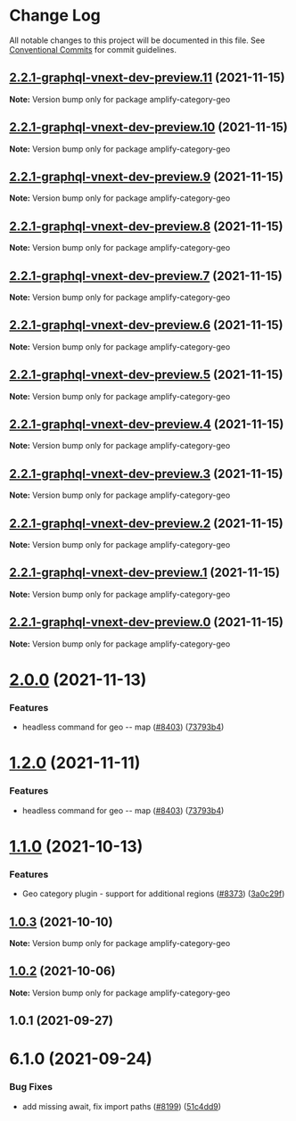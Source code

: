 # Change Log

All notable changes to this project will be documented in this file.
See [Conventional Commits](https://conventionalcommits.org) for commit guidelines.

## [2.2.1-graphql-vnext-dev-preview.11](https://github.com/aws-amplify/amplify-cli/compare/amplify-category-geo@1.2.0...amplify-category-geo@2.2.1-graphql-vnext-dev-preview.11) (2021-11-15)

**Note:** Version bump only for package amplify-category-geo





## [2.2.1-graphql-vnext-dev-preview.10](https://github.com/aws-amplify/amplify-cli/compare/amplify-category-geo@1.2.0...amplify-category-geo@2.2.1-graphql-vnext-dev-preview.10) (2021-11-15)

**Note:** Version bump only for package amplify-category-geo





## [2.2.1-graphql-vnext-dev-preview.9](https://github.com/aws-amplify/amplify-cli/compare/amplify-category-geo@1.2.0...amplify-category-geo@2.2.1-graphql-vnext-dev-preview.9) (2021-11-15)

**Note:** Version bump only for package amplify-category-geo





## [2.2.1-graphql-vnext-dev-preview.8](https://github.com/aws-amplify/amplify-cli/compare/amplify-category-geo@1.2.0...amplify-category-geo@2.2.1-graphql-vnext-dev-preview.8) (2021-11-15)

**Note:** Version bump only for package amplify-category-geo





## [2.2.1-graphql-vnext-dev-preview.7](https://github.com/aws-amplify/amplify-cli/compare/amplify-category-geo@1.2.0...amplify-category-geo@2.2.1-graphql-vnext-dev-preview.7) (2021-11-15)

**Note:** Version bump only for package amplify-category-geo





## [2.2.1-graphql-vnext-dev-preview.6](https://github.com/aws-amplify/amplify-cli/compare/amplify-category-geo@1.2.0...amplify-category-geo@2.2.1-graphql-vnext-dev-preview.6) (2021-11-15)

**Note:** Version bump only for package amplify-category-geo





## [2.2.1-graphql-vnext-dev-preview.5](https://github.com/aws-amplify/amplify-cli/compare/amplify-category-geo@1.2.0...amplify-category-geo@2.2.1-graphql-vnext-dev-preview.5) (2021-11-15)

**Note:** Version bump only for package amplify-category-geo





## [2.2.1-graphql-vnext-dev-preview.4](https://github.com/aws-amplify/amplify-cli/compare/amplify-category-geo@1.2.0...amplify-category-geo@2.2.1-graphql-vnext-dev-preview.4) (2021-11-15)

**Note:** Version bump only for package amplify-category-geo





## [2.2.1-graphql-vnext-dev-preview.3](https://github.com/aws-amplify/amplify-cli/compare/amplify-category-geo@1.2.0...amplify-category-geo@2.2.1-graphql-vnext-dev-preview.3) (2021-11-15)

**Note:** Version bump only for package amplify-category-geo





## [2.2.1-graphql-vnext-dev-preview.2](https://github.com/aws-amplify/amplify-cli/compare/amplify-category-geo@1.2.0...amplify-category-geo@2.2.1-graphql-vnext-dev-preview.2) (2021-11-15)

**Note:** Version bump only for package amplify-category-geo





## [2.2.1-graphql-vnext-dev-preview.1](https://github.com/aws-amplify/amplify-cli/compare/amplify-category-geo@1.2.0...amplify-category-geo@2.2.1-graphql-vnext-dev-preview.1) (2021-11-15)

**Note:** Version bump only for package amplify-category-geo





## [2.2.1-graphql-vnext-dev-preview.0](https://github.com/aws-amplify/amplify-cli/compare/amplify-category-geo@1.2.0...amplify-category-geo@2.2.1-graphql-vnext-dev-preview.0) (2021-11-15)

**Note:** Version bump only for package amplify-category-geo





# [2.0.0](https://github.com/aws-amplify/amplify-cli/compare/amplify-category-geo@1.1.0...amplify-category-geo@2.0.0) (2021-11-13)


### Features

* headless command for geo -- map ([#8403](https://github.com/aws-amplify/amplify-cli/issues/8403)) ([73793b4](https://github.com/aws-amplify/amplify-cli/commit/73793b44411d329c52bed9337c0933d7066ee4de))





# [1.2.0](https://github.com/aws-amplify/amplify-cli/compare/amplify-category-geo@1.1.0...amplify-category-geo@1.2.0) (2021-11-11)


### Features

* headless command for geo -- map ([#8403](https://github.com/aws-amplify/amplify-cli/issues/8403)) ([73793b4](https://github.com/aws-amplify/amplify-cli/commit/73793b44411d329c52bed9337c0933d7066ee4de))





# [1.1.0](https://github.com/aws-amplify/amplify-cli/compare/amplify-category-geo@1.0.3...amplify-category-geo@1.1.0) (2021-10-13)


### Features

* Geo category plugin - support for additional regions ([#8373](https://github.com/aws-amplify/amplify-cli/issues/8373)) ([3a0c29f](https://github.com/aws-amplify/amplify-cli/commit/3a0c29fc1cb07fb1f16ac9546148c564eee97989))





## [1.0.3](https://github.com/aws-amplify/amplify-cli/compare/amplify-category-geo@1.0.2...amplify-category-geo@1.0.3) (2021-10-10)

**Note:** Version bump only for package amplify-category-geo





## [1.0.2](https://github.com/aws-amplify/amplify-cli/compare/amplify-category-geo@1.0.1...amplify-category-geo@1.0.2) (2021-10-06)

**Note:** Version bump only for package amplify-category-geo





## 1.0.1 (2021-09-27)



# 6.1.0 (2021-09-24)


### Bug Fixes

* add missing await, fix import paths ([#8199](https://github.com/aws-amplify/amplify-cli/issues/8199)) ([51c4dd9](https://github.com/aws-amplify/amplify-cli/commit/51c4dd9c021d894fe2c06fc005e1e1960fe4529c))
